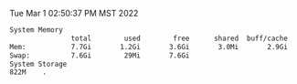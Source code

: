 Tue Mar  1 02:50:37 PM MST 2022
```bash
System Memory
               total        used        free      shared  buff/cache   available
Mem:           7.7Gi       1.2Gi       3.6Gi       3.0Mi       2.9Gi       6.2Gi
Swap:          7.6Gi        29Mi       7.6Gi
System Storage
822M	.
```
```bash

